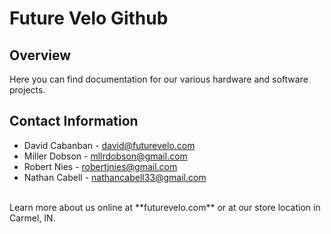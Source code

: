 # Future Velo Github

## Overview

Here you can find documentation for our various hardware and software projects.<br>

## Contact Information

* David Cabanban - david@futurevelo.com
* Miller Dobson - mllrdobson@gmail.com
* Robert Nies - robertjnies@gmail.com
* Nathan Cabell - nathancabell33@gmail.com
<br>
Learn more about us online at **futurevelo.com** or at our store location in Carmel, IN.
